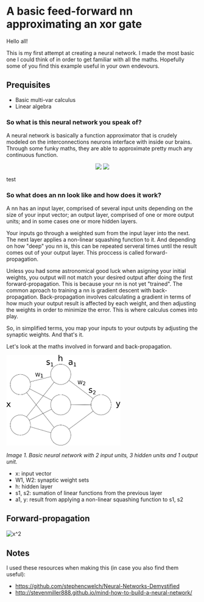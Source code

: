 # A basic feed-forward nn approximating an xor gate

Hello all!

This is my first attempt at creating a neural network. I made the most basic one I could think of in order to get familiar with all the maths. Hopefully some of you find this example useful in your own endevours.

## Prequisites
- Basic multi-var calculus
- Linear algebra

### So what is this neural network you speak of?

A neural network is basically a function approximator that is crudely modeled on the interconnections neurons interface with inside our brains. Through some funky maths, they are able to approximate pretty much any continuous function.

<p align="center">
  <img src="https://cdn.rawgit.com/4driel/basic-nn-xor/master/images/basic-neuron.svg" height="200">
<img src="https://cdn.rawgit.com/4driel/basic-nn-xor/master/images/artificial-neuron.svg" height="200">
</p>

test

### So what does an nn look like and how does it work?

A nn has an input layer, comprised of several input units depending on the size of your input vector; an output layer, comprised of one or more output units; and in some cases one or more hidden layers.

Your inputs  go through a weighted sum from the input layer into the next. The next layer applies a non-linear squashing function to it. And depending on how "deep" you nn is, this can be repeated serveral times until the result comes out of your output layer. This proccess is called forward-propagation.

Unless you had some astronomical good luck when asigning your initial weights, you output will not match your desired output after doing the first forward-propagation. This is because your nn is not yet "trained". The common aproach to training a nn is gradient descent with back-propagation. Back-propagation involves calculating a gradient in terms of how much your output result is affected by each weight, and then adjusting the weights in order to minimize the error. This is where calculus comes into play.

So, in simplified terms, you map your inputs to your outputs by adjusting the synaptic weights. And that's it.

Let's look at the maths involved in forward and back-propagation.

<img src="https://github.com/4driel/basic-nn-xor/blob/master/images/nn.png" width="300">

_Image 1. Basic neural network with 2 input units, 3 hidden units and 1 output unit._

- x: input vector
- W1, W2: synaptic weight sets
- h: hidden layer
- s1, s2: sumation of linear functions from the previous layer
- a1, y: result from applying a non-linear squashing function to s1, s2

## Forward-propagation

<img src="http://bit.ly/UUrVmV" align="center" border="0" alt="x^2" width="22" height="18" />

## Notes
I used these resources when making this (in case you also find them useful):
- https://github.com/stephencwelch/Neural-Networks-Demystified
- http://stevenmiller888.github.io/mind-how-to-build-a-neural-network/

